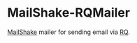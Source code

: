 # MailShake-RQMailer

[MailShake](https://github.com/jpscaletti/MailShake) mailer for sending email
via [RQ](http://python-rq.org/).
